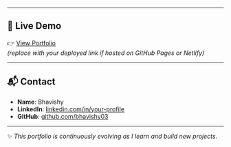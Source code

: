 
---

## 🔗 Live Demo

👉 [View Portfolio](https://your-username.github.io/HTML-project/)  
*(replace with your deployed link if hosted on GitHub Pages or Netlify)*  

---

## 📬 Contact

- **Name**: Bhavishy  
- **LinkedIn**: [linkedin.com/in/your-profile](https://www.linkedin.com)  
- **GitHub**: [github.com/bhavishy03](https://github.com/bhavishy03)  

---
✨ *This portfolio is continuously evolving as I learn and build new projects.*
